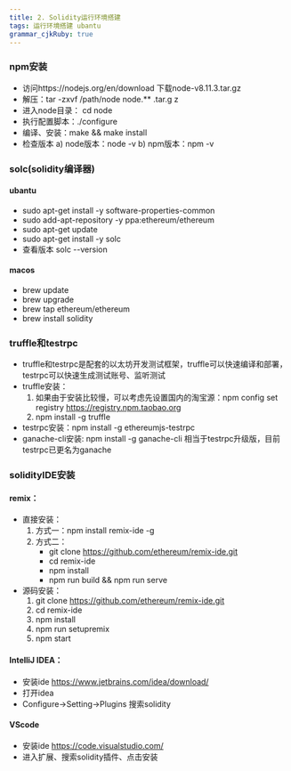```yaml
---
title: 2. Solidity运行环境搭建
tags: 运行环境搭建 ubantu
grammar_cjkRuby: true
---
```


### npm安装
- 访问https://nodejs.org/en/download 下载node-v8.11.3.tar.gz
- 解压：tar -zxvf /path/node node.** .tar.g z
- 进入node目录： cd node
- 执行配置脚本：./configure
- 编译、安装：make && make install
- 检查版本
	a)	node版本：node -v
	b)	npm版本：npm -v
### solc(solidity编译器)
#### ubantu
- sudo apt-get install -y software-properties-common
- sudo add-apt-repository -y ppa:ethereum/ethereum
- sudo apt-get update
- sudo apt-get install -y solc
- 查看版本 solc --version
#### macos
- brew update
- brew upgrade
- brew tap ethereum/ethereum
- brew install solidity
### truffle和testrpc
- truffle和testrpc是配套的以太坊开发测试框架，truffle可以快速编译和部署，testrpc可以快速生成测试账号、监听测试
- truffle安装：
  1. 如果由于安装比较慢，可以考虑先设置国内的淘宝源：npm config set registry https://registry.npm.taobao.org
  2. npm install -g truffle
- testrpc安装：npm install -g ethereumjs-testrpc
- ganache-cli安装: npm install -g ganache-cli 相当于testrpc升级版，目前testrpc已更名为ganache

### solidityIDE安装
#### remix：
- 直接安装：
   1. 方式一：npm install remix-ide -g
   2. 方式二：
       - git clone https://github.com/ethereum/remix-ide.git
       - cd remix-ide
       - npm install
       - npm run build && npm run serve
- 源码安装：
  1. git clone https://github.com/ethereum/remix-ide.git
  2. cd remix-ide
  3. npm install
  4. npm run setupremix
  5. npm start
#### IntelliJ IDEA：
- 安装ide https://www.jetbrains.com/idea/download/
- 打开idea
- Configure->Setting->Plugins 搜索solidity

#### VScode
- 安装ide https://code.visualstudio.com/
- 进入扩展、搜索solidity插件、点击安装
